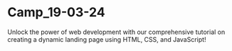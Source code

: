 # Camp_19-03-24
Unlock the power of web development with our comprehensive tutorial on creating a dynamic landing page using HTML, CSS, and JavaScript!
